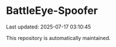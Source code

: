 # BattleEye-Spoofer

Last updated: 2025-07-17 03:10:45

This repository is automatically maintained.
